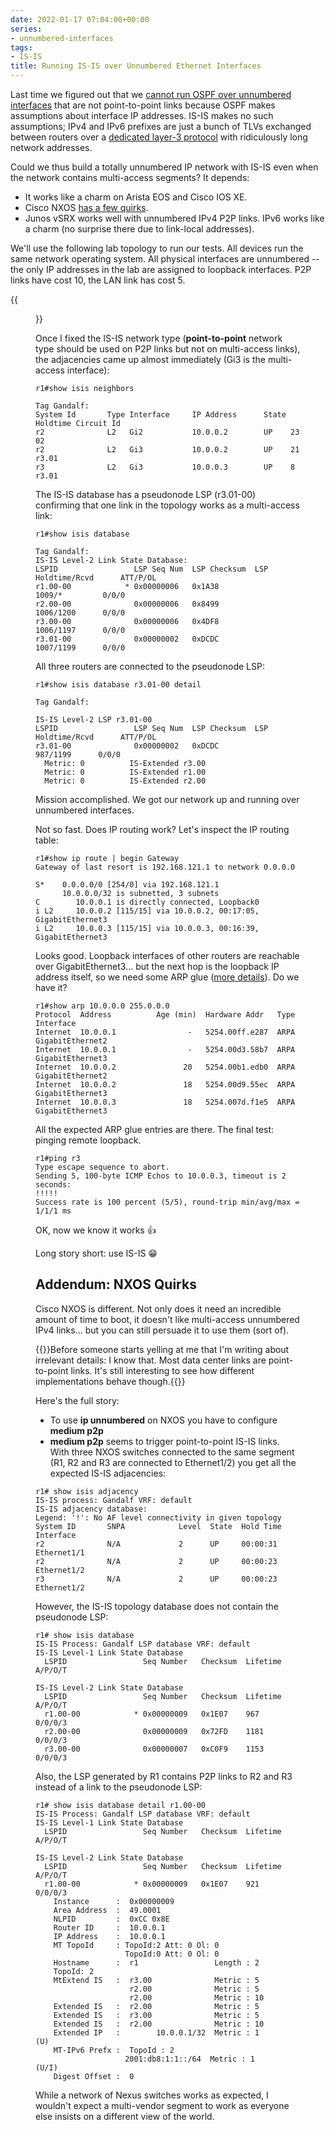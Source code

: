 ```yaml
---
date: 2022-01-17 07:04:00+00:00
series:
- unnumbered-interfaces
tags:
- IS-IS
title: Running IS-IS over Unnumbered Ethernet Interfaces
---
```

Last time we figured out that we [cannot run OSPF over unnumbered interfaces](/2022/01/ospf-unnumbered/) that are not point-to-point links because OSPF makes assumptions about interface IP addresses. IS-IS makes no such assumptions; IPv4 and IPv6 prefixes are just a bunch of TLVs exchanged between routers over a [dedicated layer-3 protocol](/2009/06/is-is-is-not-running-over-clnp/) with ridiculously long network addresses. 

Could we thus build a totally unnumbered IP network with IS-IS even when the network contains multi-access segments? It depends:
<!--more-->
* It works like a charm on Arista EOS and Cisco IOS XE.
* Cisco NXOS [has a few quirks](#addendum-nxos-quirks).
* Junos vSRX works well with unnumbered IPv4 P2P links. IPv6 works like a charm (no surprise there due to link-local addresses).

We'll use the following lab topology to run our tests. All devices run the same network operating system. All physical interfaces are unnumbered -- the only IP addresses in the lab are assigned to loopback interfaces. P2P links have cost 10, the LAN link has cost 5.

{{<figure src="/2022/01/unnumbered-ospf-topology.png" caption="Lab topology">}}

Once I fixed the IS-IS network type (**point-to-point** network type should be used on P2P links but not on multi-access links), the adjacencies came up almost immediately (Gi3 is the multi-access interface):

```
r1#show isis neighbors

Tag Gandalf:
System Id       Type Interface     IP Address      State Holdtime Circuit Id
r2              L2   Gi2           10.0.0.2        UP    23       02
r2              L2   Gi3           10.0.0.2        UP    21       r3.01
r3              L2   Gi3           10.0.0.3        UP    8        r3.01
```

The IS-IS database has a pseudonode LSP (r3.01-00) confirming that one link in the topology works as a multi-access link:

```
r1#show isis database

Tag Gandalf:
IS-IS Level-2 Link State Database:
LSPID                 LSP Seq Num  LSP Checksum  LSP Holdtime/Rcvd      ATT/P/OL
r1.00-00            * 0x00000006   0x1A38                1009/*         0/0/0
r2.00-00              0x00000006   0x8499                1006/1200      0/0/0
r3.00-00              0x00000006   0x4DF8                1006/1197      0/0/0
r3.01-00              0x00000002   0xDCDC                1007/1199      0/0/0
```

All three routers are connected to the pseudonode LSP:

```
r1#show isis database r3.01-00 detail

Tag Gandalf:

IS-IS Level-2 LSP r3.01-00
LSPID                 LSP Seq Num  LSP Checksum  LSP Holdtime/Rcvd      ATT/P/OL
r3.01-00              0x00000002   0xDCDC                 987/1199      0/0/0
  Metric: 0          IS-Extended r3.00
  Metric: 0          IS-Extended r1.00
  Metric: 0          IS-Extended r2.00
```

Mission accomplished. We got our network up and running over unnumbered interfaces.

Not so fast. Does IP routing work? Let's inspect the IP routing table:

```
r1#show ip route | begin Gateway
Gateway of last resort is 192.168.121.1 to network 0.0.0.0

S*    0.0.0.0/0 [254/0] via 192.168.121.1
      10.0.0.0/32 is subnetted, 3 subnets
C        10.0.0.1 is directly connected, Loopback0
i L2     10.0.0.2 [115/15] via 10.0.0.2, 00:17:05, GigabitEthernet3
i L2     10.0.0.3 [115/15] via 10.0.0.3, 00:16:39, GigabitEthernet3
```

Looks good. Loopback interfaces of other routers are reachable over GigabitEthernet3... but the next hop is the loopback IP address itself, so we need some ARP glue ([more details](/2021/06/unnumbered-ethernet-interfaces/)). Do we have it?

```
r1#show arp 10.0.0.0 255.0.0.0
Protocol  Address          Age (min)  Hardware Addr   Type   Interface
Internet  10.0.0.1                -   5254.00ff.e287  ARPA   GigabitEthernet2
Internet  10.0.0.1                -   5254.00d3.58b7  ARPA   GigabitEthernet3
Internet  10.0.0.2               20   5254.00b1.edb0  ARPA   GigabitEthernet2
Internet  10.0.0.2               18   5254.00d9.55ec  ARPA   GigabitEthernet3
Internet  10.0.0.3               18   5254.007d.f1e5  ARPA   GigabitEthernet3
```

All the expected ARP glue entries are there. The final test: pinging remote loopback.

```
r1#ping r3
Type escape sequence to abort.
Sending 5, 100-byte ICMP Echos to 10.0.0.3, timeout is 2 seconds:
!!!!!
Success rate is 100 percent (5/5), round-trip min/avg/max = 1/1/1 ms
```

OK, now we know it works 👍

Long story short: use IS-IS 😁

## Addendum: NXOS Quirks

Cisco NXOS is different. Not only does it need an incredible amount of time to boot, it doesn't like multi-access unnumbered IPv4 links... but you can still persuade it to use them (sort of).

{{<note>}}Before someone starts yelling at me that I'm writing about irrelevant details: I know that. Most data center links are point-to-point links. It's still interesting to see how different implementations behave though.{{</note>}}

Here's the full story:

* To use **ip unnumbered** on NXOS you have to configure **medium p2p**
* **medium p2p** seems to trigger point-to-point IS-IS links. With three NXOS switches connected to the same segment (R1, R2 and R3 are connected to Ethernet1/2) you get all the expected IS-IS adjacencies:

```
r1# show isis adjacency
IS-IS process: Gandalf VRF: default
IS-IS adjacency database:
Legend: '!': No AF level connectivity in given topology
System ID       SNPA            Level  State  Hold Time  Interface
r2              N/A             2      UP     00:00:31   Ethernet1/1
r2              N/A             2      UP     00:00:23   Ethernet1/2
r3              N/A             2      UP     00:00:23   Ethernet1/2
```

However, the IS-IS topology database does not contain the pseudonode LSP:

```
r1# show isis database
IS-IS Process: Gandalf LSP database VRF: default
IS-IS Level-1 Link State Database
  LSPID                 Seq Number   Checksum  Lifetime   A/P/O/T

IS-IS Level-2 Link State Database
  LSPID                 Seq Number   Checksum  Lifetime   A/P/O/T
  r1.00-00            * 0x00000009   0x1E07    967        0/0/0/3
  r2.00-00              0x00000009   0x72FD    1181       0/0/0/3
  r3.00-00              0x00000007   0xC0F9    1153       0/0/0/3
```

Also, the LSP generated by R1 contains P2P links to R2 and R3 instead of a link to the pseudonode LSP:

```
r1# show isis database detail r1.00-00
IS-IS Process: Gandalf LSP database VRF: default
IS-IS Level-1 Link State Database
  LSPID                 Seq Number   Checksum  Lifetime   A/P/O/T

IS-IS Level-2 Link State Database
  LSPID                 Seq Number   Checksum  Lifetime   A/P/O/T
  r1.00-00            * 0x00000009   0x1E07    921        0/0/0/3
    Instance      :  0x00000009
    Area Address  :  49.0001
    NLPID         :  0xCC 0x8E
    Router ID     :  10.0.0.1
    IP Address    :  10.0.0.1
    MT TopoId     : TopoId:2 Att: 0 Ol: 0
                    TopoId:0 Att: 0 Ol: 0
    Hostname      :  r1                 Length : 2
    TopoId: 2
    MtExtend IS   :  r3.00              Metric : 5
                     r2.00              Metric : 5
                     r2.00              Metric : 10
    Extended IS   :  r2.00              Metric : 5
    Extended IS   :  r3.00              Metric : 5
    Extended IS   :  r2.00              Metric : 10
    Extended IP   :        10.0.0.1/32  Metric : 1           (U)
    MT-IPv6 Prefx :  TopoId : 2
                    2001:db8:1:1::/64  Metric : 1           (U/I)
    Digest Offset :  0
```

While a network of Nexus switches works as expected, I wouldn't expect a multi-vendor segment to work as everyone else insists on a different view of the world.
